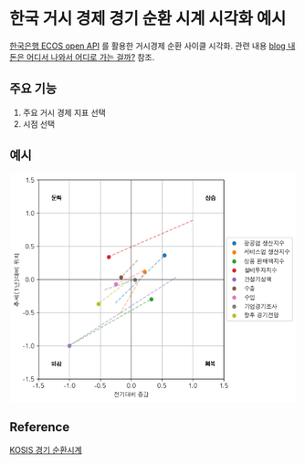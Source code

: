 # 한국 거시 경제 경기 순환 시계 시각화 예시
[한국은행 ECOS open API](https://ecos.bok.or.kr/api/#/) 를 활용한 거시경제 순환 사이클 시각화.
관련 내용 [blog 내 돈은 어디서 나와서 어디로 가는 걸까?](https://jmlee8939.github.io/Study/macrowave_analysis) 참조.


## 주요 기능
1. 주요 거시 경제 지표 선택
2. 시점 선택

## 예시

<p align>
<p align="center">
<img src= "https://github.com/jmlee8939/macroeconomics_analysis/blob/main/output2.png?raw=true" width = 500 height = 400>
</p>


## Reference
[KOSIS 경기 순환시계](https://kosis.kr/visual/bcc/index/index.do?mb=N)
